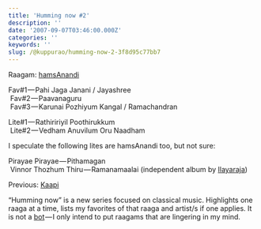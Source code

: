 ```yaml
---
title: 'Humming now #2'
description: ''
date: '2007-09-07T03:46:00.000Z'
categories: ''
keywords: ''
slug: /@kuppurao/humming-now-2-3f8d95c77bb7
---
```


Raagam: [hamsAnandi](http://www.karnatik.com/ragash.shtml#hamsAnandi)

Fav#1 — Pahi Jaga Janani / Jayashree  
 Fav#2 — Paavanaguru  
 Fav#3 — Karunai Pozhiyum Kangal / Ramachandran

Lite#1 — Rathiririyil Poothirukkum  
 Lite#2 — Vedham Anuvilum Oru Naadham

I speculate the following lites are hamsAnandi too, but not sure:

Pirayae Pirayae — Pithamagan  
 Vinnor Thozhum Thiru — Ramanamaalai (independent album by [Ilayaraja](http://www.raaja.com/))

Previous: [Kaapi](http://kuppurao.com/blog/2007/08/humming-now-1/ "Humming now #1")

“Humming now” is a new series focused on classical music. Highlights one raaga at a time, lists my favorites of that raaga and artist/s if one applies. It is not a [bot](http://en.wikipedia.org/wiki/Internet_bot) — I only intend to put raagams that are lingering in my mind.